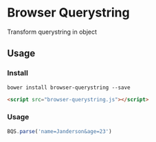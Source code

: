 # Browser Querystring

Transform querystring in object


## Usage 

### Install

```
bower install browser-querystring --save
```

```html
<script src="browser-querystring.js"></script>
```

### Usage

```js
BQS.parse('name=Janderson&age=23')
```

